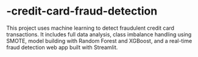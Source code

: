 # -credit-card-fraud-detection
This project uses machine learning to detect fraudulent credit card transactions. It includes full data analysis, class imbalance handling using SMOTE, model building with Random Forest and XGBoost, and a real-time fraud detection web app built with Streamlit.
